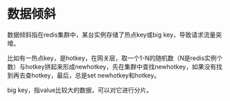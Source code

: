 # 数据倾斜

数据倾斜指在redis集群中，某台实例存储了热点key或big key，导致请求流量突增。

比如有一热点key，是hotkey，在网关层，取一个1-N的随机数（N是redis实例个数）与hotkey拼起来形成newhotkey，先在集群中查找newhotkey，如果没有找到再去查hotkey，最后，总是set newhotkey和hotkey。

big key，指value比较大的数据，可以对它进行分片。



